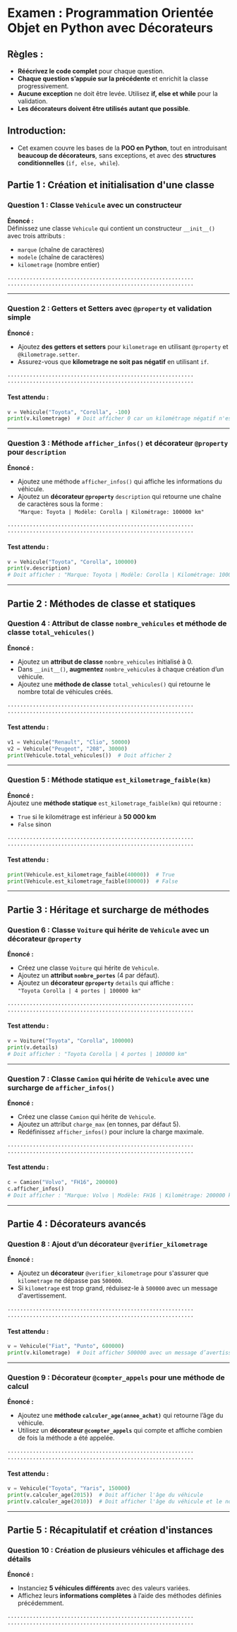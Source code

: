 # **Examen : Programmation Orientée Objet en Python avec Décorateurs**  

## **Règles :**  
- **Réécrivez le code complet** pour chaque question.  
- **Chaque question s’appuie sur la précédente** et enrichit la classe progressivement.  
- **Aucune exception** ne doit être levée. Utilisez **if, else et while** pour la validation.  
- **Les décorateurs doivent être utilisés autant que possible**.  

## Introduction:

- Cet examen couvre les bases de la **POO en Python**, tout en introduisant **beaucoup de décorateurs**, sans exceptions, et avec des **structures conditionnelles** (`if, else, while`).


## **Partie 1 : Création et initialisation d'une classe**

### **Question 1 : Classe `Vehicule` avec un constructeur**  
**Énoncé :**  
Définissez une classe `Vehicule` qui contient un constructeur `__init__()` avec trois attributs :  
- `marque` (chaîne de caractères)  
- `modele` (chaîne de caractères)  
- `kilometrage` (nombre entier)  

```python
...........................................................
...........................................................
```

---

### **Question 2 : Getters et Setters avec `@property` et validation simple**  
**Énoncé :**  
- Ajoutez **des getters et setters** pour `kilometrage` en utilisant `@property` et `@kilometrage.setter`.  
- Assurez-vous que **kilometrage ne soit pas négatif** en utilisant `if`.  

```python
...........................................................
...........................................................
```

#### **Test attendu :**  
```python
v = Vehicule("Toyota", "Corolla", -100)
print(v.kilometrage)  # Doit afficher 0 car un kilométrage négatif n'est pas autorisé
```

---

### **Question 3 : Méthode `afficher_infos()` et décorateur `@property` pour `description`**  
**Énoncé :**  
- Ajoutez une méthode `afficher_infos()` qui affiche les informations du véhicule.  
- Ajoutez un **décorateur `@property`** `description` qui retourne une chaîne de caractères sous la forme :  
  `"Marque: Toyota | Modèle: Corolla | Kilométrage: 100000 km"`  

```python
...........................................................
...........................................................
```

#### **Test attendu :**  
```python
v = Vehicule("Toyota", "Corolla", 100000)
print(v.description)  
# Doit afficher : "Marque: Toyota | Modèle: Corolla | Kilométrage: 100000 km"
```

---

## **Partie 2 : Méthodes de classe et statiques**

### **Question 4 : Attribut de classe `nombre_vehicules` et méthode de classe `total_vehicules()`**  
**Énoncé :**  
- Ajoutez un **attribut de classe** `nombre_vehicules` initialisé à 0.  
- Dans `__init__()`, **augmentez** `nombre_vehicules` à chaque création d’un véhicule.  
- Ajoutez une **méthode de classe** `total_vehicules()` qui retourne le nombre total de véhicules créés.  

```python
...........................................................
...........................................................
```

#### **Test attendu :**  
```python
v1 = Vehicule("Renault", "Clio", 50000)
v2 = Vehicule("Peugeot", "208", 30000)
print(Vehicule.total_vehicules())  # Doit afficher 2
```

---

### **Question 5 : Méthode statique `est_kilometrage_faible(km)`**  
**Énoncé :**  
Ajoutez une **méthode statique** `est_kilometrage_faible(km)` qui retourne :  
- `True` si le kilométrage est inférieur à **50 000 km**  
- `False` sinon  

```python
...........................................................
...........................................................
```

#### **Test attendu :**  
```python
print(Vehicule.est_kilometrage_faible(40000))  # True
print(Vehicule.est_kilometrage_faible(80000))  # False
```

---

## **Partie 3 : Héritage et surcharge de méthodes**

### **Question 6 : Classe `Voiture` qui hérite de `Vehicule` avec un décorateur `@property`**  
**Énoncé :**  
- Créez une classe `Voiture` qui hérite de `Vehicule`.  
- Ajoutez un **attribut `nombre_portes`** (4 par défaut).  
- Ajoutez un **décorateur `@property`** `details` qui affiche :  
  `"Toyota Corolla | 4 portes | 100000 km"`  

```python
...........................................................
...........................................................
```

#### **Test attendu :**  
```python
v = Voiture("Toyota", "Corolla", 100000)
print(v.details)  
# Doit afficher : "Toyota Corolla | 4 portes | 100000 km"
```

---

### **Question 7 : Classe `Camion` qui hérite de `Vehicule` avec une surcharge de `afficher_infos()`**  
**Énoncé :**  
- Créez une classe `Camion` qui hérite de `Vehicule`.  
- Ajoutez un attribut `charge_max` (en tonnes, par défaut 5).  
- Redéfinissez `afficher_infos()` pour inclure la charge maximale.  

```python
...........................................................
...........................................................
```

#### **Test attendu :**  
```python
c = Camion("Volvo", "FH16", 200000)
c.afficher_infos()
# Doit afficher : "Marque: Volvo | Modèle: FH16 | Kilométrage: 200000 km | Charge max: 5 tonnes"
```

---

## **Partie 4 : Décorateurs avancés**

### **Question 8 : Ajout d’un décorateur `@verifier_kilometrage`**  
**Énoncé :**  
- Ajoutez un **décorateur** `@verifier_kilometrage` pour s'assurer que `kilometrage` ne dépasse pas `500000`.  
- Si `kilometrage` est trop grand, réduisez-le à `500000` avec un message d'avertissement.  

```python
...........................................................
...........................................................
```

#### **Test attendu :**  
```python
v = Vehicule("Fiat", "Punto", 600000)
print(v.kilometrage)  # Doit afficher 500000 avec un message d’avertissement
```

---

### **Question 9 : Décorateur `@compter_appels` pour une méthode de calcul**  
**Énoncé :**  
- Ajoutez une **méthode `calculer_age(annee_achat)`** qui retourne l’âge du véhicule.  
- Utilisez un **décorateur `@compter_appels`** qui compte et affiche combien de fois la méthode a été appelée.  

```python
...........................................................
...........................................................
```

#### **Test attendu :**  
```python
v = Vehicule("Toyota", "Yaris", 150000)
print(v.calculer_age(2015))  # Doit afficher l'âge du véhicule
print(v.calculer_age(2010))  # Doit afficher l'âge du véhicule et le nombre d’appels
```

---

## **Partie 5 : Récapitulatif et création d'instances**

### **Question 10 : Création de plusieurs véhicules et affichage des détails**  
**Énoncé :**  
- Instanciez **5 véhicules différents** avec des valeurs variées.  
- Affichez leurs **informations complètes** à l’aide des méthodes définies précédemment.  

```python
...........................................................
...........................................................
```



